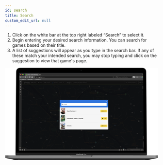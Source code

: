 ```yaml
---
id: search
title: Search
custom_edit_url: null
---
```

1. Click on the white bar at the top right labeled “Search” to select it.
2. Begin entering your desired search information. You can search for games based on their title.
3. A list of suggestions will appear as you type in the search bar. If any of these match your intended search, you may stop typing and click on the suggestion to view that game's page.

![search example](../static/img/1.png)